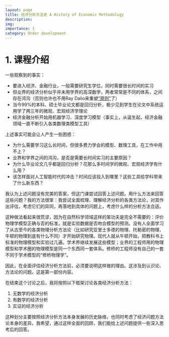 ```yaml
---
layout: page
title: 经济分析方法史 A History of Economic Methodology
description: 
img: 
importance: 1
category: Under development
---
```


# 1. 课程介绍

一些观察到的事实：
- 要进入经济、金融行业，一般需要研究生学位，同时需要很长时间的实习
- 但业界的经济分析似乎并未用学界的高深数学，两者常常是不同的体系，之间存在鸿沟（否则也许也不用Ray Dalio来重塑[“原则”](https://www.principles.com/)了）
- 当今99%的本科、硕士毕业论文都是回归分析，极少见到学生在论文中系统运用学了两三年的微观、宏观经济学理论
- 经济金融分析开始用机器学习、深度学习模型（事实上，从诞生起，经济金融领域一直不断引入各类数理类模型工具）

上述事实可能会让人产生一些困惑：
- 为什么需要学习这么长时间，但很多费力学会的模型、数理工具，在工作中用不上？
- 业界和学界之间的鸿沟，是否是需要长时间实习的主要原因？
- 为什么毕业论文几乎都是回归分析？花那么多时间学的微观、宏观经济学有什么用？
- 该怎样面对人工智能时代的冲击？时间应该投入到哪里？这些工具给学科带来了什么新东西？

我认为上述问题没有完美的答案，但这门课尝试回答上述问题。用什么方法来回答这些问题？我的方法很笨：我尝试全面梳理、理解经济分析的各类方法论，对其作出评估，考虑它们的异同，再落地到具体的问题上，考虑什么样的分析方法合适。

这种做法看起来很荒谬，因为在自然科学领域这样的笨功夫是完全不需要的：评价物理学模型正确与否的标准，就是实验数据是否吻合模型的预测。没有人全面学习了从古至今的各类物理分析方法论（比如研究亚里士多德的物理、托勒密的物理、牛顿的物理到底有什么不同）才开始研究物理。现代人就从牛顿开始，把教科书上标准的物理模型和实验过几遍。学术界继续发展这些模型；业界的工程师用的物理模型和学术圈的物理模型是同一个东西同一套体系。修桥的工程师没有自己的一套不同于学术模型的“修桥物理学”。

因此，在全面评估经济分析方法前，必须要说明这样做的理由。这涉及到认识论、方法论的问题。这是第一部份内容。

在结束这个讨论之后，我将按照以下框架讨论各类经济分析方法：
1. 无数学的经济分析
2. 有数学的经济分析
3. 实证的经济分析

这种划分主要按照经济分析方法本身发展的历史脉络，也同时考虑了经济问题方法论本身的差异。我希望，通过这样全面的回顾，我们能给上述问题提供一些深入思考后的回答。
